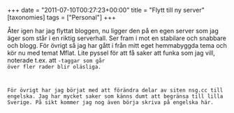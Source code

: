 +++
date = "2011-07-10T00:27:23+00:00"
title = "Flytt till ny server"
[taxonomies]
tags = ["Personal"]
+++

Åter igen har jag flyttat bloggen, nu ligger den på en egen server som jag äger som står i en riktig serverhall. Ser fram i mot en stabilare och snabbare och blogg. För övrigt så jag har gått i från mitt eget hemmabyggda tema och kör nu med temat Mflat. Lite pyssel för att få saker att funka som jag vill, noterade t.ex. att <code>-taggar som går över fler rader blir oläsliga.

För övrigt har jag börjat med att förändra delar av siten nsg.cc till engelska. Jag har mycket saker som känns dumt att begränsa till lilla Sverige. På sikt kommer jag nog även börja skriva på engelska här.

<small></small>
